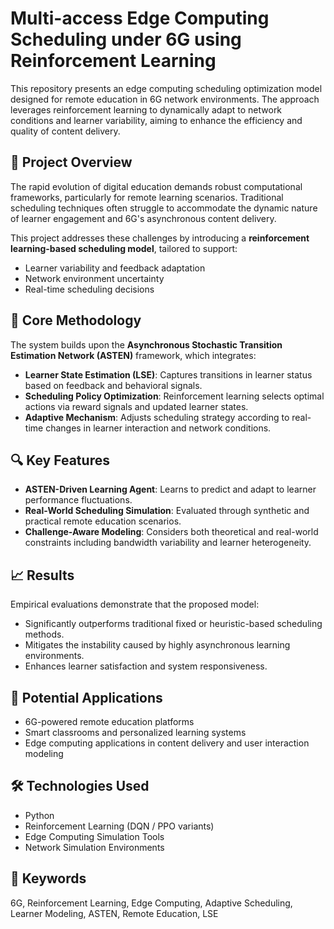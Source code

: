 # Multi-access Edge Computing Scheduling under 6G using Reinforcement Learning

This repository presents an edge computing scheduling optimization model designed for remote education in 6G network environments. The approach leverages reinforcement learning to dynamically adapt to network conditions and learner variability, aiming to enhance the efficiency and quality of content delivery.

## 📌 Project Overview

The rapid evolution of digital education demands robust computational frameworks, particularly for remote learning scenarios. Traditional scheduling techniques often struggle to accommodate the dynamic nature of learner engagement and 6G's asynchronous content delivery.

This project addresses these challenges by introducing a **reinforcement learning-based scheduling model**, tailored to support:

- Learner variability and feedback adaptation
- Network environment uncertainty
- Real-time scheduling decisions

## 🧠 Core Methodology

The system builds upon the **Asynchronous Stochastic Transition Estimation Network (ASTEN)** framework, which integrates:

- **Learner State Estimation (LSE)**: Captures transitions in learner status based on feedback and behavioral signals.
- **Scheduling Policy Optimization**: Reinforcement learning selects optimal actions via reward signals and updated learner states.
- **Adaptive Mechanism**: Adjusts scheduling strategy according to real-time changes in learner interaction and network conditions.

## 🔍 Key Features

- **ASTEN-Driven Learning Agent**: Learns to predict and adapt to learner performance fluctuations.
- **Real-World Scheduling Simulation**: Evaluated through synthetic and practical remote education scenarios.
- **Challenge-Aware Modeling**: Considers both theoretical and real-world constraints including bandwidth variability and learner heterogeneity.

## 📈 Results

Empirical evaluations demonstrate that the proposed model:

- Significantly outperforms traditional fixed or heuristic-based scheduling methods.
- Mitigates the instability caused by highly asynchronous learning environments.
- Enhances learner satisfaction and system responsiveness.

## 🧪 Potential Applications

- 6G-powered remote education platforms
- Smart classrooms and personalized learning systems
- Edge computing applications in content delivery and user interaction modeling

## 🛠️ Technologies Used

- Python
- Reinforcement Learning (DQN / PPO variants)
- Edge Computing Simulation Tools
- Network Simulation Environments

## 📄 Keywords

6G, Reinforcement Learning, Edge Computing, Adaptive Scheduling, Learner Modeling, ASTEN, Remote Education, LSE
